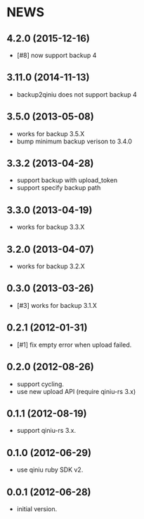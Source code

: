 # NEWS

## 4.2.0 (2015-12-16)

* [#8] now support backup 4

## 3.11.0 (2014-11-13)

* backup2qiniu does not support backup 4

## 3.5.0 (2013-05-08)

* works for backup 3.5.X
* bump minimum backup verison to 3.4.0

## 3.3.2 (2013-04-28)

* support backup with upload_token
* support specify backup path

## 3.3.0 (2013-04-19)

* works for backup 3.3.X

## 3.2.0 (2013-04-07)

* works for backup 3.2.X

## 0.3.0 (2013-03-26)

* [#3] works for backup 3.1.X

## 0.2.1 (2012-01-31)

* [#1] fix empty error when upload failed.

## 0.2.0 (2012-08-26)

* support cycling.
* use new upload API (require qiniu-rs 3.x)

## 0.1.1 (2012-08-19)

* support qiniu-rs 3.x.

## 0.1.0 (2012-06-29)

* use qiniu ruby SDK v2.

## 0.0.1 (2012-06-28)

* initial version.
